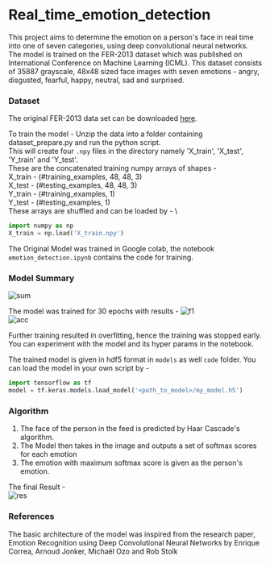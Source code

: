 # Real_time_emotion_detection
This project aims to determine the emotion on a person's face in real time into one of seven categories, using deep convolutional neural networks. The model is trained on the FER-2013 dataset which was published on International Conference on Machine Learning (ICML). This dataset consists of 35887 grayscale, 48x48 sized face images with seven emotions - angry, disgusted, fearful, happy, neutral, sad and surprised.


### Dataset
The original FER-2013 data set can be downloaded [here](https://drive.google.com/file/d/1X60B-uR3NtqPd4oosdotpbDgy8KOfUdr/view).

To train the model - 
Unzip the data into a folder containing dataset_prepare.py and run the python script. \
This will create four ```.npy``` files in the directory namely 'X_train', 'X_test', 'Y_train' and 'Y_test'. \
These are the concatenated training numpy arrays of shapes - \
X_train - (#training_examples, 48, 48, 3) \
X_test - (#testing_examples, 48, 48, 3) \
Y_train - (#training_examples, 1) \
Y_test - (#testing_examples, 1) \
These arrays are shuffled and can be loaded by -  \
```python
import numpy as np
X_train = np.load('X_train.npy')
```
The Original Model was trained in Google colab, the notebook ```emotion_detection.ipynb``` contains the code for training.

### Model Summary
![sum](https://github.com/Varun221/Real_time_emotion_detection/blob/master/images/model_summary.png)
 
The model was trained for 30 epochs with results - 
![f1](https://github.com/Varun221/Real_time_emotion_detection/blob/master/images/f1_score.png) \
![acc](https://github.com/Varun221/Real_time_emotion_detection/blob/master/images/accuracy.png)

Further training resulted in overfitting, hence the training was stopped early. You can experiment with the model and its hyper params in the notebook.

The trained model is given in hdf5 format in ```models``` as well ```code``` folder.
You can load the model in your own script by - 
```python
import tensorflow as tf
model = tf.keras.models.load_model('<path_to_model>/my_model.h5')
```


### Algorithm
1. The face of the person in the feed is predicted by Haar Cascade's algorithm.
2. The Model then takes in the image and outputs a set of softmax scores for each emotion
3. The emotion with maximum softmax score is given as the person's emotion.

The final Result - \
![res](https://github.com/Varun221/Real_time_emotion_detection/blob/master/images/result.png)

### References
The basic architecture of the model was inspired from the research paper, Emotion Recognition using Deep Convolutional Neural Networks by Enrique Correa, Arnoud Jonker, Michaël Ozo and Rob Stolk



 

